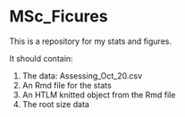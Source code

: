 # MSc_Ficures
This is a repository for my stats and figures.

It should contain: 

1. The data: Assessing_Oct_20.csv
2. An Rmd file for the stats
3. An HTLM knitted object from the Rmd file
4. The root size data 
